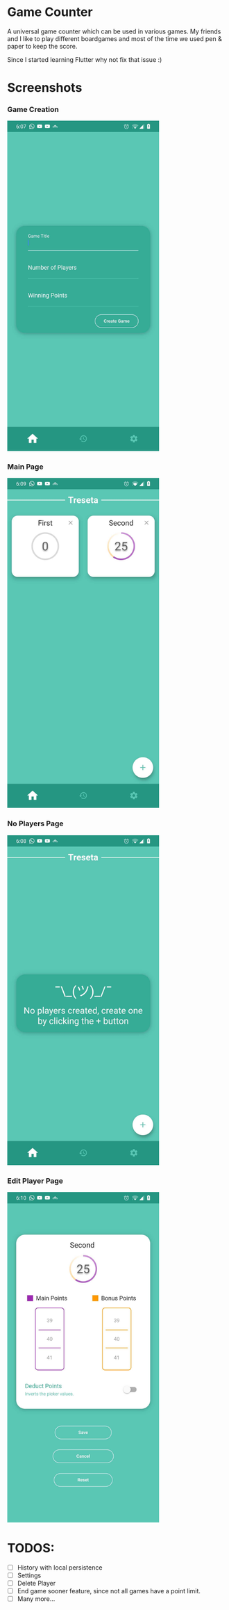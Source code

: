# Game Counter

A universal game counter which can be used in various games.
My friends and I like to play different boardgames and most of the time we used pen & paper to keep
the score.

Since I started learning Flutter why not fix that issue :)

# Screenshots

### Game Creation

<img width="350" alt="creation_page" src="/screenshots/game_creation_page.jpg">

### Main Page

<img width="350" alt="creation_page" src="/screenshots/main_page.jpg">

### No Players Page

<img width="350" alt="creation_page" src="/screenshots/no_players_page.jpg">


### Edit Player Page

<img width="350" alt="creation_page" src="/screenshots/edit_player_page.jpg">

# TODOS:
  - [ ] History with local persistence
  - [ ] Settings
  - [ ] Delete Player
  - [ ] End game sooner feature, since not all games have a point limit.
  - [ ] Many more...
